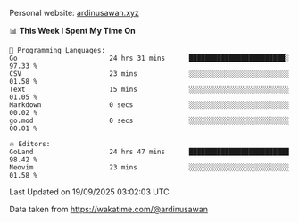 Personal website: [ardinusawan.xyz](https://ardinusawan.xyz)

<!--START_SECTION:waka-->
📊 **This Week I Spent My Time On** 

```text
💬 Programming Languages: 
Go                       24 hrs 31 mins      ████████████████████████░   97.33 % 
CSV                      23 mins             ░░░░░░░░░░░░░░░░░░░░░░░░░   01.58 % 
Text                     15 mins             ░░░░░░░░░░░░░░░░░░░░░░░░░   01.05 % 
Markdown                 0 secs              ░░░░░░░░░░░░░░░░░░░░░░░░░   00.02 % 
go.mod                   0 secs              ░░░░░░░░░░░░░░░░░░░░░░░░░   00.01 % 

🔥 Editors: 
GoLand                   24 hrs 47 mins      █████████████████████████   98.42 % 
Neovim                   23 mins             ░░░░░░░░░░░░░░░░░░░░░░░░░   01.58 % 
```


 Last Updated on 19/09/2025 03:02:03 UTC
<!--END_SECTION:waka-->
Data taken from https://wakatime.com/@ardinusawan
